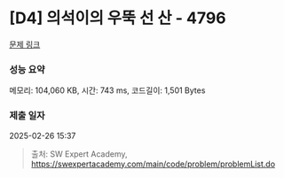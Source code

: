 # [D4] 의석이의 우뚝 선 산 - 4796 

[문제 링크](https://swexpertacademy.com/main/code/problem/problemDetail.do?contestProbId=AWS2h6AKBCoDFAVT) 

### 성능 요약

메모리: 104,060 KB, 시간: 743 ms, 코드길이: 1,501 Bytes

### 제출 일자

2025-02-26 15:37



> 출처: SW Expert Academy, https://swexpertacademy.com/main/code/problem/problemList.do